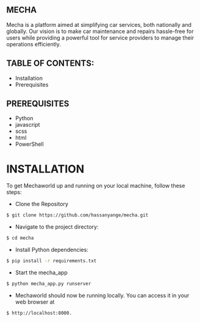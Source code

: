 ##  MECHA
Mecha is a platform aimed at simplifying car services, both nationally and globally. Our vision is to make car maintenance and repairs hassle-free for users while providing a powerful tool for service providers to manage their operations efficiently. 

## TABLE OF CONTENTS:
* Installation
* Prerequisites

## PREREQUISITES
* Python
* javascript
* scss
* html
* PowerShell


# INSTALLATION
To get Mechaworld up and running on your local machine, follow these steps:

* Clone the Repository
``` sh
$ git clone https://github.com/hassanyange/mecha.git
```

* Navigate to the project directory:
``` sh
$ cd mecha
```

* Install Python dependencies:
```sh
$ pip install -r requirements.txt
```
* Start the mecha_app
```sh
$ python mecha_app.py runserver
```
* Mechaworld should now be running locally. You can access it in your web browser at
```sh
$ http://localhost:8000.
```

